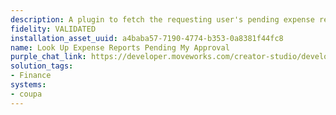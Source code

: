 ```yaml
---
description: A plugin to fetch the requesting user's pending expense report approvals.
fidelity: VALIDATED
installation_asset_uuid: a4baba57-7190-4774-b353-0a8381f44fc8
name: Look Up Expense Reports Pending My Approval
purple_chat_link: https://developer.moveworks.com/creator-studio/developer-tools/purple-chat/?conversation=%7B%22startTimestamp%22%3A%2211%3A43+AM%22%2C%22messages%22%3A%5B%7B%22parts%22%3A%5B%7B%22richText%22%3A%22Can+you+show+me+the+expense+reports+pending+my+approval+in+Coupa%3F%22%7D%5D%2C%22role%22%3A%22user%22%7D%2C%7B%22parts%22%3A%5B%7B%22richText%22%3A%22Sure%2C+I+can+get+that+from+%3Cb%3ECoupa%3C%2Fb%3E.+Here+are+the+expense+reports+awaiting+your+approval%3A%22%7D%2C%7B%22citations%22%3A%5B%7B%22citationTitle%22%3A%22Expense+Report+ER-2024-001%22%2C%22connectorName%22%3A%22coupa%22%7D%2C%7B%22citationTitle%22%3A%22Expense+Report+ER-2024-002%22%2C%22connectorName%22%3A%22coupa%22%7D%2C%7B%22citationTitle%22%3A%22Expense+Report+ER-2024-003%22%2C%22connectorName%22%3A%22coupa%22%7D%5D%7D%2C%7B%22richText%22%3A%22Would+you+like+to+see+the+details+of+any+of+these+reports%3F%22%7D%5D%2C%22role%22%3A%22assistant%22%7D%2C%7B%22parts%22%3A%5B%7B%22richText%22%3A%22Yes%2C+show+me+the+details+for+ER-2024-002%22%7D%5D%2C%22role%22%3A%22user%22%7D%2C%7B%22parts%22%3A%5B%7B%22richText%22%3A%22Okay%2C+one+moment.%22%7D%2C%7B%22richText%22%3A%22Here+are+the+details+for+Expense+Report+ER-2024-002+from+%3Cb%3ECoupa%3C%2Fb%3E%3A%22%7D%2C%7B%22richText%22%3A%22%3Cul%3E%5Cn++%3Cli%3E%3Cb%3EEmployee%3A%3C%2Fb%3E+John+Smith%3C%2Fli%3E%5Cn++%3Cli%3E%3Cb%3EDate+Submitted%3A%3C%2Fb%3E+2024-03-08%3C%2Fli%3E%5Cn++%3Cli%3E%3Cb%3EAmount%3A%3C%2Fb%3E+%24120.00%3C%2Fli%3E%5Cn++%3Cli%3E%3Cb%3EPurpose%3A%3C%2Fb%3E+Client+Lunch%3C%2Fli%3E%5Cn%3C%2Ful%3E%22%7D%2C%7B%22buttons%22%3A%5B%7B%22buttonText%22%3A%22View+Full+Details%22%2C%22style%22%3A%22outlined%22%7D%5D%7D%5D%2C%22role%22%3A%22assistant%22%7D%5D%7D
solution_tags:
- Finance
systems:
- coupa
---
```

